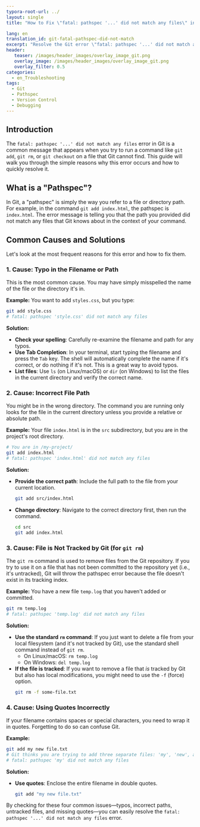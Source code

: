 ```yaml
---
typora-root-url: ../
layout: single
title: "How to Fix \"fatal: pathspec '...' did not match any files\" in Git"

lang: en
translation_id: git-fatal-pathspec-did-not-match
excerpt: "Resolve the Git error \"fatal: pathspec '...' did not match any files\" by checking for typos, correct file paths, and ensuring the file is tracked by Git when necessary."
header:
   teaser: /images/header_images/overlay_image_git.png
   overlay_image: /images/header_images/overlay_image_git.png
   overlay_filter: 0.5
categories:
  - en_Troubleshooting
tags:
  - Git
  - Pathspec
  - Version Control
  - Debugging
---
```


## Introduction

The `fatal: pathspec '...' did not match any files` error in Git is a common message that appears when you try to run a command like `git add`, `git rm`, or `git checkout` on a file that Git cannot find. This guide will walk you through the simple reasons why this error occurs and how to quickly resolve it.

## What is a "Pathspec"?

In Git, a "pathspec" is simply the way you refer to a file or directory path. For example, in the command `git add index.html`, the pathspec is `index.html`. The error message is telling you that the path you provided did not match any files that Git knows about in the context of your command.

## Common Causes and Solutions

Let's look at the most frequent reasons for this error and how to fix them.

### 1. Cause: Typo in the Filename or Path

This is the most common cause. You may have simply misspelled the name of the file or the directory it's in.

**Example:**
You want to add `styles.css`, but you type:
```bash
git add style.css 
# fatal: pathspec 'style.css' did not match any files
```

**Solution:**
- **Check your spelling**: Carefully re-examine the filename and path for any typos.
- **Use Tab Completion**: In your terminal, start typing the filename and press the `Tab` key. The shell will automatically complete the name if it's correct, or do nothing if it's not. This is a great way to avoid typos.
- **List files**: Use `ls` (on Linux/macOS) or `dir` (on Windows) to list the files in the current directory and verify the correct name.

### 2. Cause: Incorrect File Path

You might be in the wrong directory. The command you are running only looks for the file in the current directory unless you provide a relative or absolute path.

**Example:**
Your file `index.html` is in the `src` subdirectory, but you are in the project's root directory.
```bash
# You are in /my-project/
git add index.html
# fatal: pathspec 'index.html' did not match any files
```

**Solution:**
- **Provide the correct path**: Include the full path to the file from your current location.
  ```bash
  git add src/index.html
  ```
- **Change directory**: Navigate to the correct directory first, then run the command.
  ```bash
  cd src
  git add index.html
  ```

### 3. Cause: File is Not Tracked by Git (for `git rm`)

The `git rm` command is used to remove files from the Git repository. If you try to use it on a file that has not been committed to the repository yet (i.e., it's untracked), Git will throw the pathspec error because the file doesn't exist in its tracking index.

**Example:**
You have a new file `temp.log` that you haven't added or committed.
```bash
git rm temp.log
# fatal: pathspec 'temp.log' did not match any files
```

**Solution:**
- **Use the standard `rm` command**: If you just want to delete a file from your local filesystem (and it's not tracked by Git), use the standard shell command instead of `git rm`.
  - On Linux/macOS: `rm temp.log`
  - On Windows: `del temp.log`
- **If the file is tracked**: If you want to remove a file that *is* tracked by Git but also has local modifications, you might need to use the `-f` (force) option.
  ```bash
  git rm -f some-file.txt
  ```

### 4. Cause: Using Quotes Incorrectly

If your filename contains spaces or special characters, you need to wrap it in quotes. Forgetting to do so can confuse Git.

**Example:**
```bash
git add my new file.txt
# Git thinks you are trying to add three separate files: 'my', 'new', and 'file.txt'
# fatal: pathspec 'my' did not match any files
```

**Solution:**
- **Use quotes**: Enclose the entire filename in double quotes.
  ```bash
  git add "my new file.txt"
  ```

By checking for these four common issues—typos, incorrect paths, untracked files, and missing quotes—you can easily resolve the `fatal: pathspec '...' did not match any files` error.

```